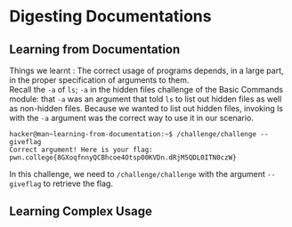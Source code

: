 # Digesting Documentations

## Learning from Documentation

Things we learnt : The correct usage of programs depends, in a large part, in the proper specification of arguments to them.
<br>
Recall the `-a` of `ls`; `-a` in the hidden files challenge of the Basic Commands module: that `-a` was an argument that told `ls` to list out hidden files as well as non-hidden files.
Because we wanted to list out hidden files, invoking ls with the `-a` argument was the correct way to use it in our scenario.

```
hacker@man~learning-from-documentation:~$ /challenge/challenge --giveflag
Correct argument! Here is your flag:
pwn.college{8GXoqfnnyQCBhcoe4Otsp00KVDn.dRjM5QDL0ITN0czW}
```

In this challenge, we need to `/challenge/challenge` with the argument `--giveflag` to retrieve the flag.

## Learning Complex Usage

